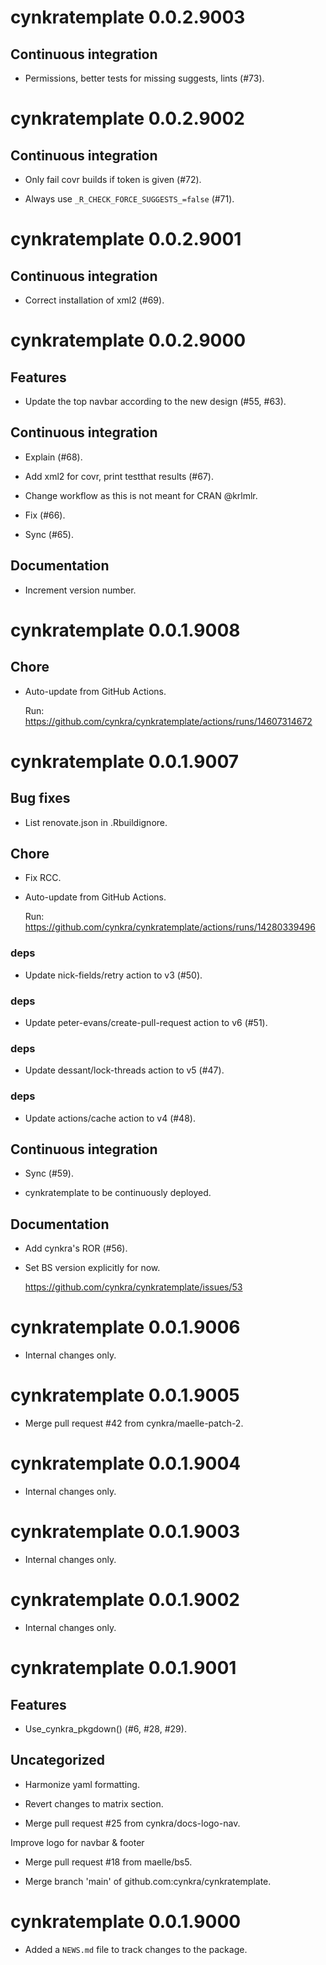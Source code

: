 <!-- NEWS.md is maintained by https://fledge.cynkra.com, contributors should not edit this file -->

# cynkratemplate 0.0.2.9003

## Continuous integration

- Permissions, better tests for missing suggests, lints (#73).


# cynkratemplate 0.0.2.9002

## Continuous integration

- Only fail covr builds if token is given (#72).

- Always use `_R_CHECK_FORCE_SUGGESTS_=false` (#71).


# cynkratemplate 0.0.2.9001

## Continuous integration

- Correct installation of xml2 (#69).


# cynkratemplate 0.0.2.9000

## Features

- Update the top navbar according to the new design (#55, #63).

## Continuous integration

- Explain (#68).

- Add xml2 for covr, print testthat results (#67).

- Change workflow as this is not meant for CRAN @krlmlr.

- Fix (#66).

- Sync (#65).

## Documentation

- Increment version number.


# cynkratemplate 0.0.1.9008

## Chore

- Auto-update from GitHub Actions.

  Run: https://github.com/cynkra/cynkratemplate/actions/runs/14607314672


# cynkratemplate 0.0.1.9007

## Bug fixes

- List renovate.json in .Rbuildignore.

## Chore

- Fix RCC.

- Auto-update from GitHub Actions.

  Run: https://github.com/cynkra/cynkratemplate/actions/runs/14280339496

### deps

- Update nick-fields/retry action to v3 (#50).

### deps

- Update peter-evans/create-pull-request action to v6 (#51).

### deps

- Update dessant/lock-threads action to v5 (#47).

### deps

- Update actions/cache action to v4 (#48).

## Continuous integration

- Sync (#59).

- cynkratemplate to be continuously deployed.

## Documentation

- Add cynkra's ROR (#56).

- Set BS version explicitly for now.

  https://github.com/cynkra/cynkratemplate/issues/53


# cynkratemplate 0.0.1.9006

- Internal changes only.


# cynkratemplate 0.0.1.9005

- Merge pull request #42 from cynkra/maelle-patch-2.


# cynkratemplate 0.0.1.9004

- Internal changes only.


# cynkratemplate 0.0.1.9003

- Internal changes only.


# cynkratemplate 0.0.1.9002

- Internal changes only.


# cynkratemplate 0.0.1.9001

## Features

- Use_cynkra_pkgdown() (#6, #28, #29).

## Uncategorized

- Harmonize yaml formatting.

- Revert changes to matrix section.

- Merge pull request #25 from cynkra/docs-logo-nav.

Improve logo for navbar & footer

- Merge pull request #18 from maelle/bs5.



- Merge branch 'main' of github.com:cynkra/cynkratemplate.



# cynkratemplate 0.0.1.9000

* Added a `NEWS.md` file to track changes to the package.

